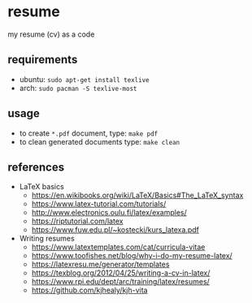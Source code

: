 # resume
my resume (cv) as a code

## requirements
- ubuntu: `sudo apt-get install texlive`
- arch: `sudo pacman -S texlive-most`

## usage
- to create `*.pdf` document, type: `make pdf`
- to clean generated documents type: `make clean`

## references
- LaTeX basics
  - https://en.wikibooks.org/wiki/LaTeX/Basics#The_LaTeX_syntax
  - https://www.latex-tutorial.com/tutorials/
  - http://www.electronics.oulu.fi/latex/examples/
  - https://riptutorial.com/latex
  - https://www.fuw.edu.pl/~kostecki/kurs_latexa.pdf
- Writing resumes
  - https://www.latextemplates.com/cat/curricula-vitae
  - https://www.toofishes.net/blog/why-i-do-my-resume-latex/
  - https://latexresu.me/generator/templates
  - https://texblog.org/2012/04/25/writing-a-cv-in-latex/
  - https://www.rpi.edu/dept/arc/training/latex/resumes/
  - https://github.com/kjhealy/kjh-vita
